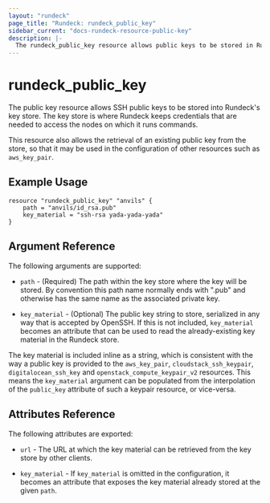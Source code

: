 ```yaml
---
layout: "rundeck"
page_title: "Rundeck: rundeck_public_key"
sidebar_current: "docs-rundeck-resource-public-key"
description: |-
  The rundeck_public_key resource allows public keys to be stored in Rundeck's key store.
---
```


# rundeck\_public\_key

The public key resource allows SSH public keys to be stored into Rundeck's key store.
The key store is where Rundeck keeps credentials that are needed to access the nodes on which
it runs commands.

This resource also allows the retrieval of an existing public key from the store, so that it
may be used in the configuration of other resources such as ``aws_key_pair``.

## Example Usage

```
resource "rundeck_public_key" "anvils" {
    path = "anvils/id_rsa.pub"
    key_material = "ssh-rsa yada-yada-yada"
}
```

## Argument Reference

The following arguments are supported:

* `path` - (Required) The path within the key store where the key will be stored. By convention
  this path name normally ends with ".pub" and otherwise has the same name as the associated
  private key.

* `key_material` - (Optional) The public key string to store, serialized in any way that is accepted
  by OpenSSH. If this is not included, ``key_material`` becomes an attribute that can be used
  to read the already-existing key material in the Rundeck store.

The key material is included inline as a string, which is consistent with the way a public key
is provided to the `aws_key_pair`, `cloudstack_ssh_keypair`, `digitalocean_ssh_key` and
`openstack_compute_keypair_v2` resources. This means the `key_material` argument can be populated
from the interpolation of the `public_key` attribute of such a keypair resource, or vice-versa.

## Attributes Reference

The following attributes are exported:

* `url` - The URL at which the key material can be retrieved from the key store by other clients.

* `key_material` - If `key_material` is omitted in the configuration, it becomes an attribute that
  exposes the key material already stored at the given `path`.
